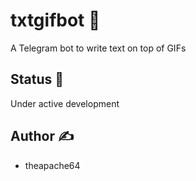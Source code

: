 # txtgifbot :robot:

A Telegram bot to write text on top of GIFs

## Status :construction:

Under active development

## Author :writing_hand:

- theapache64